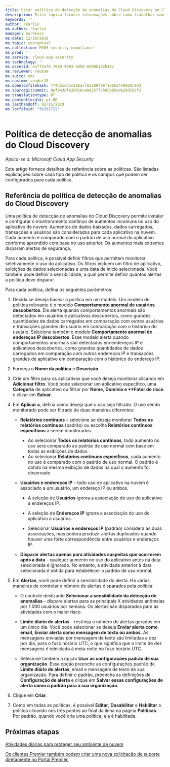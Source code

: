 ```yaml
---
title: Criar política de detecção de anomalias do Cloud Discovery no Cloud App Security
description: Estes tópico fornece informações sobre como trabalhar com as políticas de detecção de anomalias do Cloud Discovery.
keywords: ''
author: rkarlin
ms.author: rkarlin
manager: barbkess
ms.date: 12/10/2018
ms.topic: conceptual
ms.collection: M365-security-compliance
ms.prod: ''
ms.service: cloud-app-security
ms.technology: ''
ms.assetid: eaf73af0-7610-4903-b656-8d90b1d2b18c
ms.reviewer: reutam
ms.suite: ems
ms.custom: seodec18
ms.openlocfilehash: 774c5cd3cc816acf82308f96f1ab52449820c842
ms.sourcegitcommit: 8ef0438fa35916c48625ff750cb85e9628d202f2
ms.translationtype: HT
ms.contentlocale: pt-BR
ms.lasthandoff: 02/15/2019
ms.locfileid: "56281722"
---
```

# <a name="cloud-discovery-anomaly-detection-policy"></a>Política de detecção de anomalias do Cloud Discovery

*Aplica-se a: Microsoft Cloud App Security*

Este artigo fornece detalhes de referência sobre as políticas. São listadas explicações sobre cada tipo de política e os campos que podem ser configurados para cada política.  
  
## <a name="cloud-discovery-anomaly-detection-policy-reference"></a>Referência de política de detecção de anomalias do Cloud Discovery
  
Uma política de detecção de anomalias do Cloud Discovery permite instalar e configurar o monitoramento contínuo de aumentos incomuns no uso do aplicativo de nuvem. Aumentos de dados baixados, dados carregados, transações e usuários são considerados para cada aplicativo na nuvem. Cada aumento é comparado com o padrão de uso normal do aplicativo conforme aprendido com base no uso anterior. Os aumentos mais extremos disparam alertas de segurança.  
 
Para cada política, é possível definir filtros que permitem monitorar seletivamente o uso do aplicativo. Os filtros incluem um filtro de aplicativo, exibições de dados selecionadas e uma data de início selecionada. Você também pode definir a sensibilidade, a qual permite definir quantos alertas a política deve disparar.  

Para cada política, defina os seguintes parâmetros:

1. Decida se deseja basear a política em um modelo. Um modelo de política relevante é o modelo **Comportamento anormal de usuários descobertos**. Ele alerta quando comportamentos anormais são detectados em usuários e aplicativos descobertos, como grandes quantidades de dados carregados em comparação com outros usuários e transações grandes de usuário em comparação com o histórico do usuário. Selecione também o modelo **Comportamento anormal de endereços IP descobertos**. Esse modelo alerta quando comportamentos anormais são detectados em endereços IP e aplicativos descobertos, como grandes quantidades de dados carregados em comparação com outros endereços IP e transações grandes de aplicativo em comparação com o histórico do endereço IP. 
 
2. Forneça o **Nome da política** e **Descrição**.  

3. Crie um filtro para os aplicativos que você deseja monitorar clicando em <strong>Adicionar filtro</strong>. 
   Você pode selecionar um aplicativo específico, uma <strong>Categoria</strong> de aplicativo ou filtrar por <strong>Nome</strong>, <strong>Domínio e **Fator de risco</strong> e clicar em <strong>Salvar</strong>.

4. Em **Aplicar a**, defina como deseja que o uso seja filtrado. O uso sendo monitorado pode ser filtrado de duas maneiras diferentes:  
  
    - **Relatórios contínuos** – selecione se deseja monitorar **Todos os relatórios contínuos** (padrão) ou escolha **Relatórios contínuos específicos** a serem monitorados.  
  
        - Ao selecionar **Todos os relatórios contínuos**, todo aumento no uso será comparado ao padrão de uso normal com base em todas as exibições de dados.  
        - Ao selecionar **Relatórios contínuos específicos**, cada aumento no uso é comparado com o padrão de uso normal. O padrão é obtido na mesma exibição de dados na qual o aumento foi observado.  
  
    - **Usuários e endereços IP** – todo uso de aplicativo na nuvem é associado a um usuário, um endereço IP ou ambos.  
  
        - A seleção de **Usuários** ignora a associação do uso do aplicativo a endereços IP.  
  
        - A seleção de **Endereços IP** ignora a associação do uso do aplicativo a usuários.  
  
        - Selecionar **Usuários e endereços IP** (padrão) considera as duas associações, mas poderá produzir alertas duplicados quando houver uma forte correspondência entre usuários e endereços IP.

    - **Disparar alertas apenas para atividades suspeitas que ocorrerem após a data** – qualquer aumento no uso do aplicativo antes da data selecionada é ignorado. No entanto, a atividade anterior à data selecionada é obtida para estabelecer o padrão de uso normal.  
  
5. Em **Alertas**, você pode definir a sensibilidade do alerta. Há várias maneiras de controlar o número de alertas disparados pela política:  
  
    - O controle deslizante **Selecionar a sensibilidade da detecção de anomalias** – dispare alertas para as principais X atividades anômalas por 1.000 usuários por semana. Os alertas são disparados para as atividades com o maior risco.  
  
    - **Limite diário de alertas** – restrinja o número de alertas gerados em um único dia. Você pode selecionar se deseja **Enviar alerta como email**, **Enviar alerta como mensagem de texto ou ambos**. As mensagens enviadas por mensagem de texto são limitadas a dez por dia, para o fuso horário UTC, o que significa que o limite de dez mensagens é reiniciado à meia-noite no fuso horário UTC.

    - Selecione também a opção **Usar as configurações padrão de sua organização**. Essa opção preenche as configurações padrão de **Limite diário de alertas**, email e mensagem de texto de sua organização. Para definir o padrão, preencha as definições de **Configuração de alerta** e clique em **Salvar essas configurações de alerta como o padrão para a sua organização**.

6. Clique em **Criar**.

7. Como em todas as políticas, é possível **Editar**, **Desabilitar** e **Habilitar** a política clicando nos três pontos ao final da linha na página **Políticas**. Por padrão, quando você cria uma política, ela é habilitada.

## <a name="next-steps"></a>Próximas etapas  
[Atividades diárias para proteger seu ambiente de nuvem](daily-activities-to-protect-your-cloud-environment.md)   

[Os clientes Premier também podem criar uma nova solicitação de suporte diretamente no Portal Premier.](https://premier.microsoft.com/)  
  
  
